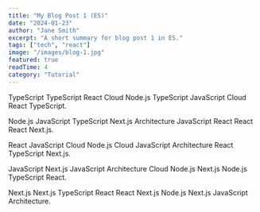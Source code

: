 ```yaml
---
title: "My Blog Post 1 (ES)"
date: "2024-01-23"
author: "Jane Smith"
excerpt: "A short summary for blog post 1 in ES."
tags: ["tech", "react"]
image: "/images/blog-1.jpg"
featured: true
readTime: 4
category: "Tutorial"
---
```


TypeScript TypeScript React Cloud Node.js TypeScript JavaScript Cloud React TypeScript.

Node.js JavaScript TypeScript Next.js Architecture JavaScript React React React Next.js.

React JavaScript Cloud Node.js Cloud JavaScript Architecture React TypeScript Next.js.

JavaScript Next.js JavaScript Architecture Cloud Node.js Next.js Node.js TypeScript React.

Next.js Next.js TypeScript React React Next.js Node.js Next.js JavaScript Architecture.
